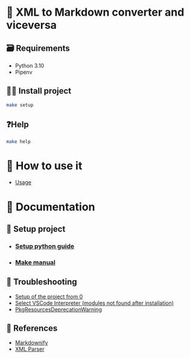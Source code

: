 # 🐍 XML to Markdown converter and viceversa

## 🗃️ Requirements

- Python 3.10
- Pipenv

## 🧑‍💻 Install project

```bash
make setup
```

## ❓Help

```bash
make help
```

# 📝 How to use it

- [Usage](docs/usage.md)

# 📕 Documentation

## 📄 Setup project

- ### [Setup python guide](https://www.digitalocean.com/community/tutorials/how-to-install-python-3-and-set-up-a-local-programming-environment-on-windows-10)

- ### [Make manual](https://es.wikipedia.org/wiki/Make)

## 💩 Troubleshooting

- [Setup of the project from 0](https://sourcery.ai/blog/python-best-practices/)
- [Select VSCode Interpreter (modules not found after installation)](https://code.visualstudio.com/docs/python/environments#_select-and-activate-an-environment)
- [PkgResourcesDeprecationWarning](https://askubuntu.com/questions/1406952/what-is-the-meaning-of-this-pkgresourcesdeprecationwarning-warning-from-pipenv)

## 🧐 References

- [Markdownify](https://pypi.org/project/markdownify/)
- [XML Parser](https://docs.python.org/3/library/xml.etree.elementtree.html)
